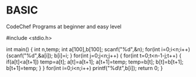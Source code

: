 # BASIC
CodeChef Programs at beginner and easy level


#include <stdio.h>

int main()
{
    int n,temp;
    int a[100],b[100];
    scanf("%d",&n);
    for(int i=0;i<n;i++)
    {scanf("%d",&a[i]);
    b[i]=i;
    }
    for(int j=0;j<n;j++)
    {
        for(int t=0;t<n-1-j;t++)
        {
            if(a[t]<a[t+1])
            temp=a[t];
            a[t]=a[t+1];
            a[t+1]=temp;
            temp=b[t];
            b[t]=b[t+1];
            b[t+1]=temp;
        }
    }
    for(int i=0;i<n;i++)
    printf("%d\t",b[i]);
    return 0;
}
   
